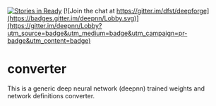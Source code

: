 [![Stories in Ready](https://badge.waffle.io/deepnn/converter.png?label=ready&title=Ready)](https://waffle.io/deepnn/converter)
[![Join the chat at https://gitter.im/dfst/deepforge](https://badges.gitter.im/deepnn/Lobby.svg)](https://gitter.im/deepnn/Lobby?utm_source=badge&utm_medium=badge&utm_campaign=pr-badge&utm_content=badge)
# converter
This is a generic deep neural network (deepnn) trained weights and network definitions converter.
